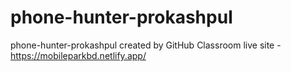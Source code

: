 # phone-hunter-prokashpul
phone-hunter-prokashpul created by GitHub Classroom
live site - https://mobileparkbd.netlify.app/
